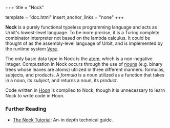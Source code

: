 +++
title = "Nock"

template = "doc.html"
insert_anchor_links = "none"
+++

**Nock** is a purely functional typeless programming language and acts as Urbit's lowest-level language. To be more precise, it is a Turing complete combinator interpreter not based on the lambda calculus. It could be thought of as the assembly-level language of Urbit, and is implemented by the runtime system [Vere](../vere).

[comment]: # ("combinator interpreter" is from the old glossary, but I don't know what is meant by this and there only seems to be a few uses of it online according to google, so maybe there is a better term we can use here, or give more of an explanation of what is meant by this? but maybe that is not appropriate for a glossary)

The only basic data type in Nock is the [atom](../atom), which is a non-negative integer. Computation in Nock occurs through the use of [nouns](../noun) (e.g. binary trees whose leaves are atoms) utilized in three different manners: formulas, subjects, and products. A _formula_ is a noun utilized as a function that takes in a noun, its _subject_, and returns a noun, its _product_.

Code written in [Hoon](../hoon) is compiled to Nock, though it is unnecessary to learn Nock to write code in Hoon.

### Further Reading

- [The Nock Tutorial](@/docs/tutorials/nock/_index.md): An-in depth technical guide.
